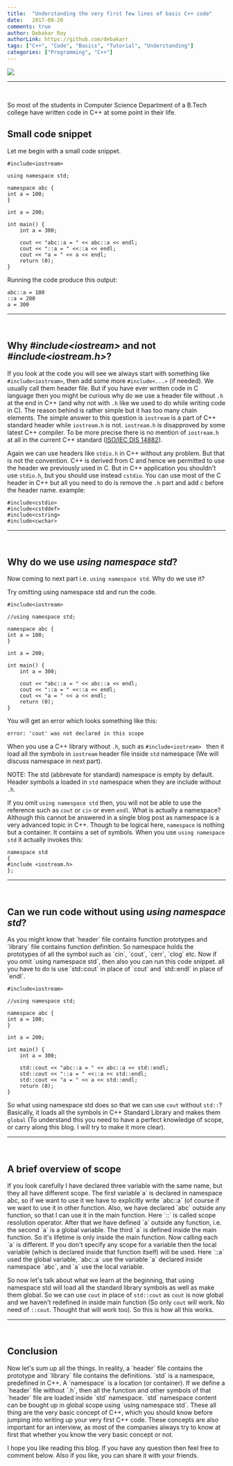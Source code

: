 ```yaml
---
title:  "Understanding the very first few lines of basic C++ code"
date:   2017-08-20
comments: true
author: Debakar Roy
authorLink: https://github.com/debakarr
tags: ["C++", "Code", "Basics", "Tutorial", "Understanding"]
categories: ["Programming", "C++"]
---
```






![](http://i.imgur.com/NrUx8p9.jpg)



<hr><br />


So most of the students in Computer Science Department of a B.Tech college have written code in C++ at some point in their life. 

<h2><b>Small code snippet</b></h2>

Let me begin with a small code snippet.

```
#include<iostream>

using namespace std;

namespace abc {
int a = 100;
}

int a = 200;

int main() {
	int a = 300;

	cout << "abc::a = " << abc::a << endl;
	cout << "::a = " <<::a << endl;
	cout << "a = " << a << endl;
	return (0);
}
```

Running the code produce this output:

```
abc::a = 100
::a = 200
a = 300
```

<hr><br/>
<h2><b>Why <i>#include&lt;iostream&gt;</i> and not <i>#include&lt;iostream.h&gt;</i>?</b></h2>

If you look at the code you will see we always start with something like `#include<iostream>`, then add some more `#include<...>` (if needed). We usually call them header file. But if you have ever written code in C language then you might be curious why do we use a header file without `.h` at the end in C++ (and why not with `.h` like we used to do while writing code in C). The reason behind is rather simple but it has too many chain elements. The simple answer to this question is `iostream` is a part of C++ standard header while `iostream.h` is not. `iostream.h` is disapproved by some latest C++ compiler. To be more precise there is no mention of `iostream.h` at all in the current C++ standard ([ISO/IEC DIS 14882](https://www.iso.org/standard/68564.html)). 

Again we can use headers like `stdio.h` in C++ without any problem. But that is not the convention. C++ is derived from C and hence we permitted to use the header we previously used in C. But in C++ application you shouldn't use `stdio.h`, but you should use instead `cstdio`. You can use most of the C header in C++ but all you need to do is remove the `.h` part and add `c` before the header name.
example:
```
#include<cstdio>
#include<cstddef>
#include<cstring>
#include<cwchar>
```

<hr><br/>
<h2><b>Why do we use <i>using namespace std</i>?</b></h2>

Now coming to next part i.e. `using namespace std`. Why do we use it? 

Try omitting using namespace std and run the code.

```
#include<iostream>

//using namespace std;

namespace abc {
int a = 100;
}

int a = 200;

int main() {
	int a = 300;

	cout << "abc::a = " << abc::a << endl;
	cout << "::a = " <<::a << endl;
	cout << "a = " << a << endl;
	return (0);
}
```

You will get an error which looks something like this:

`error: 'cout' was not declared in this scope`

When you use a C++ library without `.h`, such as `#include<iostream> ` then it load all the symbols in `iostream` header file inside `std` namespace (We will discuss namespace in next part). 

NOTE: The std (abbrevate for standard) namespace is empty by default. Header symbols a loaded in `std` namespace when they are include without `.h`.

If you omit `using namespace std` then, you will not be able to use the reference such as `cout` or `cin` or even `endl`. What is actually a namespace? Although this cannot be answered in a single blog post as namespace is a very advanced topic in C++. Though to be logical here, `namespace` is nothing but a container. It contains a set of symbols. When you use `using namespace std` it actually invokes this:

```
namespace std
{
#include <iostream.h>
};
```

<hr><br/>
<h2><b>Can we run code without using <i>using namespace std</i>?</b></h2>
As you might know that `header` file contains function prototypes and `library` file contains function definition. So namespace holds the prototypes of all the symbol such as `cin`, `cout`, `cerr`, `clog` etc. Now if you omit `using namespace std`, then also you can run this code snippet. all you have to do is use `std::cout` in place of `cout` and `std::endl` in place of `endl`.

```
#include<iostream>

//using namespace std;

namespace abc {
int a = 100;
}

int a = 200;

int main() {
	int a = 300;

	std::cout << "abc::a = " << abc::a << std::endl;
	std::cout << "::a = " <<::a << std::endl;
	std::cout << "a = " << a << std::endl;
	return (0);
}
```

So what using namespace std does so that we can use `cout` without `std::`? Basically, it loads all the symbols in C++ Standard Library and makes them `global` (To understand this you need to have a perfect knowledge of scope, or carry along this blog. I will try to make it more clear). 

<hr><br/>
<h2><b>A brief overview of scope</b></h2>
If you look carefully I have declared three variable with the same name, but they all have different scope. The first variable`a` is declared in namespace abc, so if we want to use it we have to explicitly write `abc::a` (of course if we want to use it in other function. Also, we have declared `abc` outside any function, so that I can use it in the main function. Here `::` is called scope resolution operator. After that we have defined `a` outside any function, i.e. the second `a` is a global variable. The third `a` is defined inside the main function. So it's lifetime is only inside the main function. Now calling each `a` is different. If you don't specify any scope for a variable then the local variable (which is declared inside that function itself) will be used. Here `::a` used the global variable, `abc::a` use the variable `a` declared inside namespace `abc`, and `a` use the local variable. 

So now let's talk about what we learn at the beginning, that using namespace std will load all the standard library symbols as well as make them global. So we can use `cout` in place of `std::cout` as `cout` is now global and we haven't redefined in inside main function (So only `cout` will work. No need of `::cout`. Thought that will work too). So this is how all this works. 

<hr><br/>
<h2><b>Conclusion</b></h2>
Now let's sum up all the things. In reality, a `header` file contains the prototype and `library` file contains the definitions. `std` is a namespace, predefined in C++. A `namespace` is a location (or container). If we define a `header` file without `.h`, then all the function and other symbols of that `header` file are loaded inside `std` namespace. `std` namespace content can be bought up in global scope using `using namespace std`. These all thing are the very basic concept of C++, which you should know before jumping into writing up your very first C++ code. These concepts are also important for an interview, as most of the companies always try to know at first that whether you know the very basic concept or not. 

I hope you like reading this blog. If you have any question then feel free to comment below. Also if you like, you can share it with your friends. 